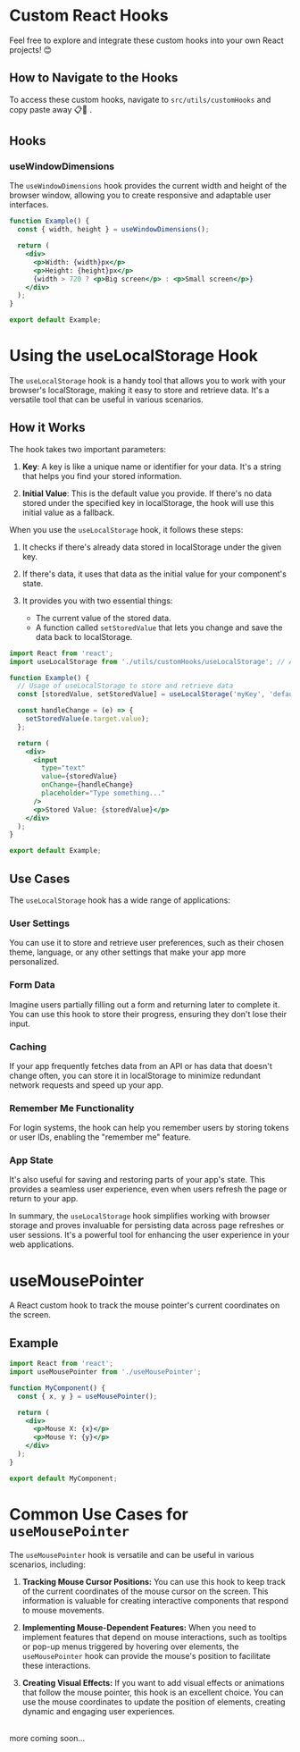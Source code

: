 # Custom React Hooks

Feel free to explore and integrate these custom hooks into your own React projects! 😊

## How to Navigate to the Hooks

To access these custom hooks, navigate to `src/utils/customHooks` and copy paste away 📋🚀
.

## Hooks

### useWindowDimensions

The `useWindowDimensions` hook provides the current width and height of the browser window, allowing you to create responsive and adaptable user interfaces.

```jsx
function Example() {
  const { width, height } = useWindowDimensions();

  return (
    <div>
      <p>Width: {width}px</p>
      <p>Height: {height}px</p>
      {width > 720 ? <p>Big screen</p> : <p>Small screen</p>}
    </div>
  );
}

export default Example;
```

# Using the useLocalStorage Hook

The `useLocalStorage` hook is a handy tool that allows you to work with your browser's localStorage, making it easy to store and retrieve data. It's a versatile tool that can be useful in various scenarios.

## How it Works

The hook takes two important parameters:

1. **Key**: A key is like a unique name or identifier for your data. It's a string that helps you find your stored information.

2. **Initial Value**: This is the default value you provide. If there's no data stored under the specified key in localStorage, the hook will use this initial value as a fallback.

When you use the `useLocalStorage` hook, it follows these steps:

1. It checks if there's already data stored in localStorage under the given key.

2. If there's data, it uses that data as the initial value for your component's state.

3. It provides you with two essential things:

   - The current value of the stored data.
   - A function called `setStoredValue` that lets you change and save the data back to localStorage.

```jsx
import React from 'react';
import useLocalStorage from './utils/customHooks/useLocalStorage'; // Adjust the import path

function Example() {
  // Usage of useLocalStorage to store and retrieve data
  const [storedValue, setStoredValue] = useLocalStorage('myKey', 'default-value');

  const handleChange = (e) => {
    setStoredValue(e.target.value);
  };

  return (
    <div>
      <input
        type="text"
        value={storedValue}
        onChange={handleChange}
        placeholder="Type something..."
      />
      <p>Stored Value: {storedValue}</p>
    </div>
  );
}

export default Example;
```

## Use Cases

The `useLocalStorage` hook has a wide range of applications:

### User Settings

You can use it to store and retrieve user preferences, such as their chosen theme, language, or any other settings that make your app more personalized.

### Form Data

Imagine users partially filling out a form and returning later to complete it. You can use this hook to store their progress, ensuring they don't lose their input.

### Caching

If your app frequently fetches data from an API or has data that doesn't change often, you can store it in localStorage to minimize redundant network requests and speed up your app.

### Remember Me Functionality

For login systems, the hook can help you remember users by storing tokens or user IDs, enabling the "remember me" feature.

### App State

It's also useful for saving and restoring parts of your app's state. This provides a seamless user experience, even when users refresh the page or return to your app.

In summary, the `useLocalStorage` hook simplifies working with browser storage and proves invaluable for persisting data across page refreshes or user sessions. It's a powerful tool for enhancing the user experience in your web applications.
<br>


# useMousePointer

A React custom hook to track the mouse pointer's current coordinates on the screen.

## Example

```jsx
import React from 'react';
import useMousePointer from './useMousePointer';

function MyComponent() {
  const { x, y } = useMousePointer();

  return (
    <div>
      <p>Mouse X: {x}</p>
      <p>Mouse Y: {y}</p>
    </div>
  );
}

export default MyComponent;
```
# Common Use Cases for `useMousePointer`

The `useMousePointer` hook is versatile and can be useful in various scenarios, including:

1. **Tracking Mouse Cursor Positions:** You can use this hook to keep track of the current coordinates of the mouse cursor on the screen. This information is valuable for creating interactive components that respond to mouse movements.

2. **Implementing Mouse-Dependent Features:** When you need to implement features that depend on mouse interactions, such as tooltips or pop-up menus triggered by hovering over elements, the `useMousePointer` hook can provide the mouse's position to facilitate these interactions.

3. **Creating Visual Effects:** If you want to add visual effects or animations that follow the mouse pointer, this hook is an excellent choice. You can use the mouse coordinates to update the position of elements, creating dynamic and engaging user experiences.

<br>
more coming soon...

